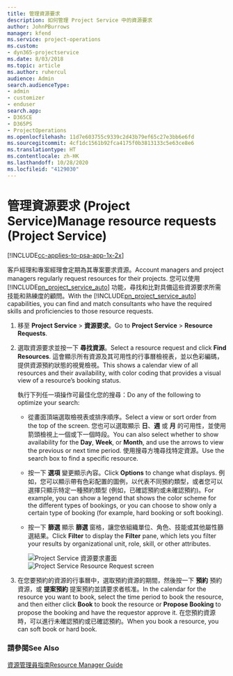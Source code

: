 ```yaml
---
title: 管理資源要求
description: 如何管理 Project Service 中的資源要求
author: JohnPBurrows
manager: kfend
ms.service: project-operations
ms.custom:
- dyn365-projectservice
ms.date: 8/03/2018
ms.topic: article
ms.author: ruhercul
audience: Admin
search.audienceType:
- admin
- customizer
- enduser
search.app:
- D365CE
- D365PS
- ProjectOperations
ms.openlocfilehash: 11d7e603755c9339c2d43b79ef65c27e3bb6e6fd
ms.sourcegitcommit: 4cf1dc1561b92fca4175f0b3813133c5e63ce8e6
ms.translationtype: HT
ms.contentlocale: zh-HK
ms.lasthandoff: 10/28/2020
ms.locfileid: "4129030"
---
```

# <a name="manage-resource-requests-project-service"></a><span data-ttu-id="74662-103">管理資源要求 (Project Service)</span><span class="sxs-lookup"><span data-stu-id="74662-103">Manage resource requests (Project Service)</span></span>

[!INCLUDE[cc-applies-to-psa-app-1x-2x](../includes/cc-applies-to-psa-app-1x-2x.md)]

<span data-ttu-id="74662-104">客戶經理和專案經理會定期為其專案要求資源。</span><span class="sxs-lookup"><span data-stu-id="74662-104">Account managers and project managers regularly request resources for their projects.</span></span> <span data-ttu-id="74662-105">您可以使用 [!INCLUDE[pn_project_service_auto](../includes/pn-project-service-auto.md)] 功能，尋找和比對具備這些資源要求所需技能和熟練度的顧問。</span><span class="sxs-lookup"><span data-stu-id="74662-105">With the [!INCLUDE[pn_project_service_auto](../includes/pn-project-service-auto.md)] capabilities, you can find and match consultants who have the required skills and proficiencies to those resource requests.</span></span>  
  
1. <span data-ttu-id="74662-106">移至 **Project Service** > **資源要求**。</span><span class="sxs-lookup"><span data-stu-id="74662-106">Go to **Project Service** > **Resource Requests**.</span></span>  
  
2. <span data-ttu-id="74662-107">選取資源要求並按一下 **尋找資源**。</span><span class="sxs-lookup"><span data-stu-id="74662-107">Select a resource request and click **Find Resources**.</span></span> <span data-ttu-id="74662-108">這會顯示所有資源及其可用性的行事曆檢視表，並以色彩編碼，提供資源預約狀態的視覺檢視。</span><span class="sxs-lookup"><span data-stu-id="74662-108">This shows a calendar view of all resources and their availability, with color coding that provides a visual view of a resource’s booking status.</span></span>  
  
    <span data-ttu-id="74662-109">執行下列任一項操作可最佳化您的搜尋：</span><span class="sxs-lookup"><span data-stu-id="74662-109">Do any of the following to optimize your search:</span></span>  
  
   -   <span data-ttu-id="74662-110">從畫面頂端選取檢視表或排序順序。</span><span class="sxs-lookup"><span data-stu-id="74662-110">Select a view or sort order from the top of the screen.</span></span> <span data-ttu-id="74662-111">您也可以選取顯示 **日**、**週** 或 **月** 的可用性，並使用箭頭檢視上一個或下一個時段。</span><span class="sxs-lookup"><span data-stu-id="74662-111">You can also select whether to show availability for the **Day**, **Week**, or **Month**, and use the arrows to view the previous or next time period.</span></span> <span data-ttu-id="74662-112">使用搜尋方塊尋找特定資源。</span><span class="sxs-lookup"><span data-stu-id="74662-112">Use the search box to find a specific resource.</span></span>  
  
   -   <span data-ttu-id="74662-113">按一下 **選項** 變更顯示內容。</span><span class="sxs-lookup"><span data-stu-id="74662-113">Click **Options** to change what displays.</span></span> <span data-ttu-id="74662-114">例如，您可以顯示帶有色彩配置的圖例，以代表不同預約類型，或者您可以選擇只顯示特定一種預約類型 (例如，已確認預約或未確認預約)。</span><span class="sxs-lookup"><span data-stu-id="74662-114">For example, you can show a legend that shows the color scheme for the different types of bookings, or you can choose to show only a certain type of booking (for example, hard booking or soft booking).</span></span>  
  
   -   <span data-ttu-id="74662-115">按一下 **篩選** 顯示 **篩選** 窗格，讓您依組織單位、角色、技能或其他屬性篩選結果。</span><span class="sxs-lookup"><span data-stu-id="74662-115">Click **Filter** to display the **Filter** pane, which lets you filter your results by organizational unit, role, skill, or other attributes.</span></span>  
  
       <span data-ttu-id="74662-116">![Project Service 資源要求畫面](../psa/media/project-service-resource-request-screen.png "Project Service 資源要求畫面")</span><span class="sxs-lookup"><span data-stu-id="74662-116">![Project Service Resource Request screen](../psa/media/project-service-resource-request-screen.png "Project Service Resource Request screen")</span></span>  
  
3. <span data-ttu-id="74662-117">在您要預約的資源的行事曆中，選取預約資源的期間，然後按一下 **預約** 預約資源，或 **提案預約** 提案預約並請要求者核准。</span><span class="sxs-lookup"><span data-stu-id="74662-117">In the calendar for the resource you want to book, select the time period to book the resource, and then either click **Book** to book the resource or **Propose Booking** to propose the booking and have the requestor approve it.</span></span> <span data-ttu-id="74662-118">在您預約資源時，可以進行未確認預約或已確認預約。</span><span class="sxs-lookup"><span data-stu-id="74662-118">When you book a resource, you can soft book or hard book.</span></span>  
  
### <a name="see-also"></a><span data-ttu-id="74662-119">請參閱</span><span class="sxs-lookup"><span data-stu-id="74662-119">See Also</span></span>  
 [<span data-ttu-id="74662-120">資源管理員指南</span><span class="sxs-lookup"><span data-stu-id="74662-120">Resource Manager Guide</span></span>](../psa/resource-manager-guide.md)
